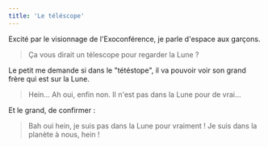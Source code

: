 ```yaml
---
title: 'Le téléscope'
---
```


Excité par le visionnage de l'Exoconférence, je parle d'espace aux garçons.

> Ça vous dirait un télescope pour regarder la Lune ?

<!-- more -->

Le petit me demande si dans le "tétéstope", il va pouvoir voir son grand frère qui est sur la Lune.

> Hein… Ah oui, enfin non. Il n'est pas dans la Lune pour de vrai…

Et le grand, de confirmer :

> Bah oui hein, je suis pas dans la Lune pour vraiment ! Je suis dans la planète à nous, hein !
